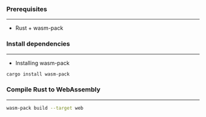 ### Prerequisites
---
- Rust + wasm-pack

### Install dependencies
---
- Installing wasm-pack
```bash
cargo install wasm-pack
```

### Compile Rust to WebAssembly
---
```bash
wasm-pack build --target web
```
